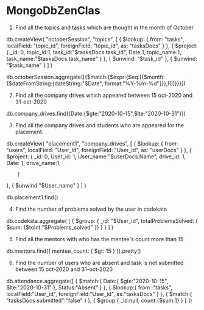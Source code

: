 ﻿# MongoDbZenClas
1.	Find all the topics and tasks which are thought in the month of October



db.createView( "octoberSession", "topics", [
  {
     $lookup:
        {
           from: "tasks",
           localField: "topic_id",
           foreignField: "topic_id",
           as: "tasksDocs"
        }
  },
  {
     $project:
        {
          _id: 0,
topic_id:1,
task_id:"$tasksDocs.task_id",
Date:1,
topic_name:1,
task_name:"$tasksDocs.task_name"
  }
  },
{ $unwind: "$task_id" },
    { $unwind: "$task_name" }
] )


db.octoberSession.aggregate([{$match:{$expr:{$eq:[{$month:{$dateFromString:{dateString:"$Date", format:"%Y-%m-%d"}}},10]}}}])

2.	Find all the company drives which appeared between 15 oct-2020 and 31-oct-2020

db.company_drives.find({Date:{$gte:"2020-10-15",$lte:"2020-10-31"}})

3.	Find all the company drives and students who are appeared for the placement.

db.createView( "placement1", "company_drives", [
  {
     $lookup:
        {
           from: "users",
           localField: "User_id",
           foreignField: "User_id",
           as: "userDocs"
        }
  },
  {
     $project:
        {
          _id: 0,
          User_id: 1,
          User_name:"$userDocs.Name",
          drive_id: 1,
          Date: 1,
          drive_name:1,
          
        }
  },
     { $unwind:"$User_name" }
] )

db.placement1.find()

 
4.	Find the number of problems solved by the user in codekata

db.codekata.aggregate( [
  {
     $group:
        {
           _id: "$User_id",
           totalProblemsSolved: { $sum:  {$toInt:"$Problems_solved" }} 
        }
  }
] )

5. Find all the mentors with who has the mentee's count more than 15

db.mentors.find({ mentee_count: { $gt: 15 } }).pretty()

6. Find the number of users who are absent and task is not submitted  between 15 oct-2020 and 31-oct-2020

db.attendance.aggregate([
{
	$match:{
		Date:{
			$gte:"2020-10-15", $lte:"2020-10-31"
},
		Status:"Absent"
		}
},
{
	$lookup:{
		from :"tasks",
		localField:"User_id",
		foreignField:"User_id",
		as:"tasksDocs"
		}
},
{
	$match:{
		"tasksDocs.submitted":"false"
		}
},
{
	$group:{
		_id:null,
		count:{$sum:1}
		}
}
])
